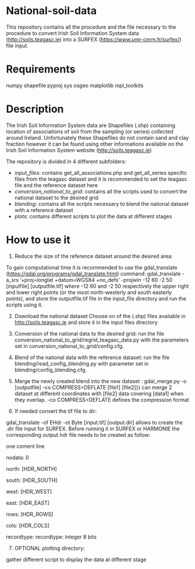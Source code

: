 # National-soil-data

This repository contains all the procedure and the file necessary to the procedure to convert Irish Soil Information System data (http://soils.teagasc.ie) into a SURFEX (https://www.umr-cnrm.fr/surfex/) file input.


# Requirements


numpy
shapefile
pyproj
sys
osgeo
matplotlib
mpl_toolkits

# Description


The Irish Soil Information System data are Shapefiles (.shp) containing location of associations of soil from the sampling (or series) collected around Ireland. Unfortunately these Shapefiles do not contain sand and clay fraction however it can be found using other informations available on the Irish Soil Information System website (http://soils.teagasc.ie)


The repository is divided in 4 different subfolders:
- *input_files*: contains get_all_associations.php and get_all_series specific files from the teagasc dataset and it is recommended to set the teagasc file and the reference dataset here
- *conversion_national_to_grid*: contains all the scripts used to convert the national dataset to the desired grid
- *blending*: contains all the scripts necessary to blend the national dataset with a reference dataset
- *plots*: contains different scripts to plot the data at different stages

 # How to use it
1. Reduce the size of the reference dataset around the desired area:

To gain computational time it is recommended to use the gdal_translate (https://gdal.org/programs/gdal_translate.html) command:
gdal_translate -a_srs ’+proj=longlat +datum=WGS84 +no_defs’ -projwin -12 60 -2 50 [inputfile] [outputfile.tif] 
where -12 60 and -2 50 respectively the upper right and lower right points (or the most north-westerly and
south easterly points), and store the outputfile.tif file in the input_file directory and run the scripts using it.

2. Download the national dataset 
Choose on of the (.shp) files available in http://soils.teagasc.ie and store it in the input files directory

3. Conversion of the national data to the desired grid:
run the file conversion_national_to_grid/regrid_teagasc_data.py with the parameters set in conversion_national_to_grid/config.cfg.

4. Blend of the national data with the reference dataset:
run the file blending/read_config_blending.py with parameter set in blending/config_blending.cfg.


5. Merge the newly created blend into the new dataset :
gdal_merge.py -o [outputfile] -co COMPRESS=DEFLATE [file1] [file2]}} can merge 2 dataset at different coordinates with [file2] data covering [data1] when they overlap. -co COMPRESS=DEFLATE defines the compression format

6. If needed convert the tif file to dir: 

gdal_translate -of EHdr -ot Byte [input.tif] [output.dir] allows to create the .dir file input for SURFEX. Before running it in SURFEX or HARMONIE the corresponding output.hdr file needs to be created as follow:

one coment line

nodata: 0 

north: [HDR_NORTH]

south: [HDR_SOUTH]

west:  [HDR_WEST]

east:  [HDR_EAST]

rows:  [HDR_ROWS]

cols:  [HDR_COLS]

recordtype: recordtype: integer 8 bits

7. OPTIONAL plotting directory:

gather different script to display the data at different stage


